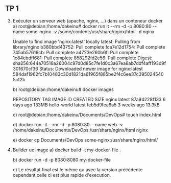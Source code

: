 ## TP 1 ##

3. Exécuter un serveur web (apache, nginx, …) dans un conteneur docker
    a) root@debian:/home/dakeinu# docker run it --rm -d -p 8080:80 --name some-nginx -v /some/content:/usr/share/nginx/html -d nginx
    
    Unable to find image 'nginx:latest' locally
    latest: Pulling from library/nginx
    b380bbd43752: Pull complete 
    fca7e12d1754: Pull complete 
    745ab57616cb: Pull complete 
    a4723e260b6f: Pull complete 
    1c84ebdff681: Pull complete 
    858292fd2e56: Pull complete 
    Digest: sha256:644a70516a26004c97d0d85c7fe1d0c3a67ea8ab7ddf4aff193d9f301670cf36
    Status: Downloaded newer image for nginx:latest
    584daf1962fc7b10483c30d1821da61965f885be2f4c6ee37c3950245405cf2b

    b) root@debian:/home/dakeinu# docker images

    REPOSITORY    TAG       IMAGE ID       CREATED       SIZE
    nginx         latest    87a94228f133   6 days ago    133MB
    hello-world   latest    feb5d9fea6a5   3 weeks ago   13.3kB

    c) root@debian:/home/dakeinu/Documents/DevOps# touch index.html

    d) docker run -it --rm -d -p 8080:80 --name web -v /home/dakeinu/Documents/DevOps:/usr/share/nginx/html nginx

    e) docker cp Documents/DevOps some-nginx:/usr/share/nginx/html/

4. Builder ue image
    a) docker build -t my-docker-file .

    b) docker run -d -p 8080:8080 my-docker-file

    c) Le résultat final est le même qu'avec la version précédente cependant celle ci est plus rapide d'execution.
